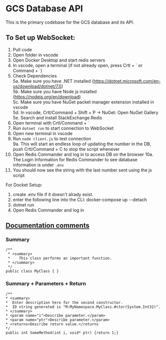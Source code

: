 # GCS Database API

This is the primary codebase for the GCS database and its API.

## To Set up WebSocket:

1. Pull code
2. Open folder in vscode
3. Open Docker Desktop and start redis servers
4. In vscode, open a terminal (if not already open, press Crtl + \` or Command + \`)
5. Check Dependencies  
   5a. Make sure you have .NET installed (https://dotnet.microsoft.com/en-us/download/dotnet/7.0)  
   5b. Make sure you have Node js installed (https://nodejs.org/en/download)  
   5c. Make sure you have NuGet packet manager extension installed in vscode  
   5d. In vscode, Crtl/Command + Shift + P -> NuGet: Open NuGet Gallery  
   5e. Search and install StackExchange.Redis
6. Open terminal with Crtl/Command + `
7. Run `dotnet run` to start connection to WebSocket
8. Open new terminal in vscode
9. Run `node client.js` to test connection  
   9a. This will start an endless loop of updating the number in the DB, push Crtl/Command + C to stop the script whenever
10. Open Redis Commander and log in to access DB on the browser
10a. The Login Information for Redis Commander to see database information is under `.env`
11. You should now see the string with the last number sent using the js script

For Docket Setup:
1. create .env file if it doesn't alrady exist. 
2. enter the following line into the CLI: docker-compose up --detach
3. dotnet run
4. Open Redis Commander and log in

## [Documentation comments](https://learn.microsoft.com/en-us/dotnet/csharp/language-reference/xmldoc/)

### Summary
```
/**
 * <summary>
 *    This class performs an important function.
 * </summary>
 */
public class MyClass { }
```

### Summary + Parameters + Return
```
/**
* <summary>
*  Enter description here for the second constructor.
*  ID string generated is "M:MyNamespace.MyClass.#ctor(System.Int32)".
* </summary>
* <param name="i">Describe parameter.</param>
* <param name="ptr">Describe parameter.</param>
* <returns>Describe return value.</returns
*/
public int SomeMethod(int i, void* ptr) {return 1;}
```
